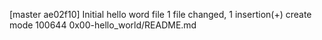 [master ae02f10] Initial hello word file
 1 file changed, 1 insertion(+)
 create mode 100644 0x00-hello_world/README.md
